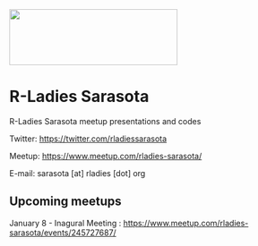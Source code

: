 <img src="https://github.com/rladies/starter-kit/blob/master/logo/R-LadiesGlobal_RBG_online_LogoWithText_Horizontal.png" data-canonical-src="https://github.com/rladies/starter-kit/blob/master/logo/R-LadiesGlobal_RBG_online_LogoWithText_Horizontal.png" width="300" height="100" />

# R-Ladies Sarasota
R-Ladies Sarasota meetup presentations and codes


Twitter: https://twitter.com/rladiessarasota

Meetup: https://www.meetup.com/rladies-sarasota/

E-mail: sarasota [at] rladies [dot] org

## Upcoming meetups


January 8 - Inagural Meeting : https://www.meetup.com/rladies-sarasota/events/245727687/
